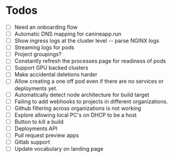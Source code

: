 # Todos
- [ ] Need an onboarding flow
- [ ] Automatic DNS mapping for canineapp.run
- [ ] Show ingress logs at the cluster level -- parse NGINX logs
- [ ] Streaming logs for pods
- [ ] Project groupings?
- [ ] Constantly refresh the processes page for readiness of pods
- [ ] Support GPU backed clusters
- [ ] Make accidental deletions harder
- [ ] Allow creating a one off pod even if there are no services or deployments yet.
- [ ] Automatically detect node architecture for build target
- [ ] Failing to add webhooks to projects in different organizations.
- [ ] Github filtering across organizations is not working
- [ ] Explore allowing local PC's on DHCP to be a host
- [ ] Button to kill a build
- [ ] Deployments API
- [ ] Pull request preview apps
- [ ] Gitlab support
- [ ] Update vocabulary on landing page